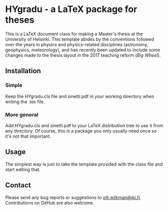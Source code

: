 # HYgradu - a LaTeX package for theses

This is a LaTeX document class for making a Master's thesis at the University of Helsinki. This template abides by the conventions followed over the years in physics and physics-related disciplines (astronomy, geophysics, meteorology), and has recently been updated to include some changes made to the thesis layout in the 2017 teaching reform (*Big Wheel*).

## Installation

### Simple
Keep the HYgradu.cls file and sinetti.pdf in your working directory when writing the .tex file.

### More general
Add HYgradu.cls and sinetti.pdf to your LaTeX distribution tree to use it from any directory. Of course, this is a package you only usually need once so it's not that important.

## Usage
The simplest way is just to take the template provided with the class file and start editing that.

## Contact

Please send any bug reports or suggestions to olli.wilkman@iki.fi. Contributions on GitHub are also welcome.
